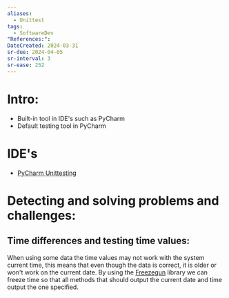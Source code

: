 ```yaml
---
aliases:
  - Unittest
tags:
  - SoftwareDev
"References:": 
DateCreated: 2024-03-31
sr-due: 2024-04-05
sr-interval: 3
sr-ease: 252
---
```

# Intro: 
+ Built-in tool in IDE's such as PyCharm
+ Default testing tool in PyCharm

# IDE's
+ [PyCharm Unittesting](PyCharm%20Unittesting.md)

# Detecting and solving problems and challenges: 
## Time differences and testing time values: 
When using some data the time values may not work with the system current time, this means that even though the data is correct, it is older or won't work on the current date. 
By using the [Freezegun](Freezegun.md) library we can freeze time so that all methods that should output the current date and time output the one specified.